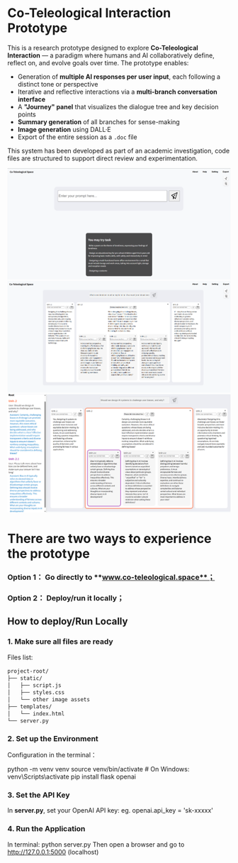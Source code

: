 # Co-Teleological Interaction Prototype

This is a research prototype designed to explore **Co-Teleological Interaction** — a paradigm where humans and AI collaboratively define, reflect on, and evolve goals over time. 
The prototype enables:
- Generation of **multiple AI responses per user input**, each following a distinct tone or perspective
- Iterative and reflective interactions via a **multi-branch conversation interface**
- A **"Journey" panel** that visualizes the dialogue tree and key decision points
- **Summary generation** of all branches for sense-making
- **Image generation** using DALL·E
- Export of the entire session as a `.doc` file

This system has been developed as part of an academic investigation, code files are structured to support direct review and experimentation.


<img src="screenshot0.png" width="600">
<img src="screenshot1.png" width="600">
<img src="screenshot2.png" width="600">


# There are two ways to experience the prototype
### Option 1： Go directly to **www.co-teleological.space**；
### Option 2： Deploy/run it locally；

## How to deploy/Run Locally

### 1. Make sure all files are ready
Files list:
```
project-root/
├── static/
│   ├── script.js
│   ├── styles.css
│   └── other image assets
├── templates/
│   └── index.html
└── server.py
```
   

### 2. Set up the Environment
Configuration in the terminal：

python -m venv venv
source venv/bin/activate  # On Windows: venv\Scripts\activate
pip install flask openai

### 3. Set the API Key
In **server.py**, set your OpenAI API key: eg. openai.api_key = 'sk-xxxxx'

### 4. Run the Application
In terminal:  python server.py
Then open a browser and go to http://127.0.0.1:5000 (localhost)

